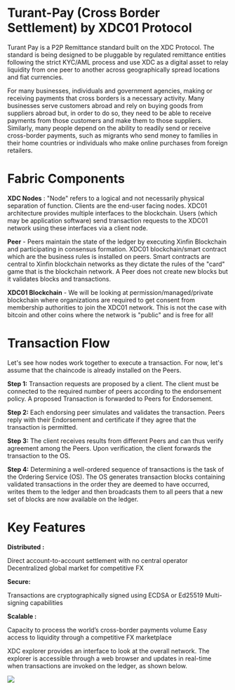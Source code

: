 # **Turant-Pay (Cross Border Settlement) by XDC01 Protocol**

Turant Pay is a P2P Remittance standard built on the XDC Protocol. The standard is being designed to be pluggable by regulated remittance entities following the strict KYC/AML process and use XDC as a digital asset to relay liquidity from one peer to another across geographically spread locations and fiat currencies.

For many businesses, individuals and government agencies, making or receiving payments that cross borders is a necessary activity. Many businesses serve customers abroad and rely on buying goods from suppliers abroad but, in order to do so, they need to be able to receive payments from those customers and make them to those suppliers. Similarly, many people depend on the ability to readily send or receive cross-border payments, such as migrants who send money to families in their home countries or individuals who make online purchases from foreign retailers.

# **Fabric Components**


**XDC Nodes** : "Node" refers to a logical and not necessarily physical separation of function. Clients are the end-user facing nodes. XDC01 architecture provides multiple interfaces to the blockchain. Users (which may be application software) send transaction requests to the XDC01 network using these interfaces via a client node.

**Peer** - Peers maintain the state of the ledger by executing Xinfin Blockchain and participating in consensus formation. XDC01 blockchain/smart contract which are the business rules is installed on peers. Smart contracts are central to Xinfin blockchain networks as they dictate the rules of the "card" game that is the blockchain network. A Peer does not create new blocks but it validates blocks and transactions.

**XDC01 Blockchain** - We will be looking at permission/managed/private blockchain where organizations are required to get consent from membership authorities to join the XDC01 network. This is not the case with bitcoin and other coins where the network is "public" and is free for all!

# **Transaction Flow** 

Let's see how nodes work together to execute a transaction. For now, let's assume that the chaincode is already installed on the Peers.

**Step 1:** Transaction requests are proposed by a client. The client must be connected to the required number of peers according to the endorsement policy. A proposed Transaction is forwarded to Peers for Endorsement.

**Step 2:** Each endorsing peer simulates and validates the transaction. Peers reply with their Endorsement and certificate if they agree that the transaction is permitted.

**Step 3:** The client receives results from different Peers and can thus verify agreement among the Peers. Upon verification, the client forwards the transaction to the OS.

**Step 4:** Determining a well-ordered sequence of transactions is the task of the Ordering Service (OS). The OS generates transaction blocks containing validated transactions in the order they are deemed to have occurred, writes them to the ledger and then broadcasts them to all peers that a new set of blocks are now available on the ledger.


# **Key Features**

**Distributed :**  

Direct account-to-account settlement with no central operator
Decentralized global market for competitive FX

**Secure:** 

Transactions are cryptographically signed using ECDSA or Ed25519
Multi-signing capabilities

**Scalable :** 

Capacity to process the world’s cross-border payments volume
Easy access to liquidity through a competitive FX marketplace


XDC explorer provides an interface to look at the overall network. The explorer is accessible through a web browser and updates in real-time when transactions are invoked on the ledger, as shown below.

![](https://i.imgur.com/DuAF6JV.jpg)
